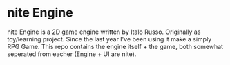 # nite Engine

nite Engine is a 2D game engine written by Italo Russo. Originally as toy/learning project. 
Since the last year I've been using it make a simply RPG Game. This repo contains
the engine itself + the game, both somewhat seperated from eacher (Engine + UI are nite).


